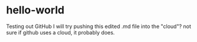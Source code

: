 # hello-world
Testing out GitHub
I will try pushing this edited .md file into the "cloud"? not sure if github uses a cloud, it probably does.